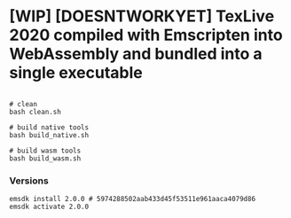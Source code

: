 # [WIP] [DOESNTWORKYET] TexLive 2020 compiled with Emscripten into WebAssembly and bundled into a single executable

```shell

# clean
bash clean.sh

# build native tools
bash build_native.sh

# build wasm tools
bash build_wasm.sh
```

### Versions
```shell
emsdk install 2.0.0 # 5974288502aab433d45f53511e961aaca4079d86
emsdk activate 2.0.0
```
